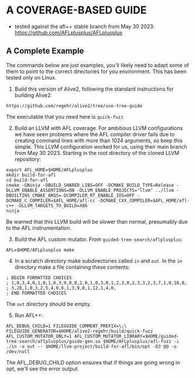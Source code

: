 # A COVERAGE-BASED GUIDE

- tested against the afl++ stable branch from May 30 2023:
  https://github.com/AFLplusplus/AFLplusplus

## A Complete Example

The commands below are just examples, you'll likely need to adapt some
of them to point to the correct directories for you environment. This
has been tested only on Linux.

1. Build this version of Alive2, following the standard instructions
   for building Alive2:

```
https://github.com/regehr/alive2/tree/use-tree-guide
```

The executable that you need here is `quick-fuzz`

2. Build an LLVM with AFL coverage. For ambitious LLVM configurations
   we have seen problems where the AFL compiler driver fails due to
   creating command lines with more than 1024 arguments, so keep this
   simple. This LLVM configuration worked for us, using their main
   branch from May 30 2023. Starting in the root directory of the
   cloned LLVM repository:

```
export AFL_HOME=$HOME/AFLplusplus
mkdir build-for-afl
cd build-for-afl
cmake -GNinja -DBUILD_SHARED_LIBS=OFF -DCMAKE_BUILD_TYPE=Release -DLLVM_ENABLE_ASSERTIONS=ON -DLLVM_ENABLE_PROJECTS="llvm" ../llvm -DBUILTINS_CMAKE_ARGS=-DCOMPILER_RT_ENABLE_IOS=OFF -DCMAKE_C_COMPILER=$AFL_HOME/afl-cc -DCMAKE_CXX_COMPILER=$AFL_HOME/afl-c++ -DLLVM_TARGETS_TO_BUILD=X86
ninja
```

Be warned that this LLVM build will be slower than normal, presumably
due to the AFL instrumentation.

3. Build the AFL custom mutator. From `guided-tree-search/aflplusplus`:

```
AFL=$HOME/AFLplusplus make
```

4. In a scratch directory make subdirectories called `in` and
  `out`. In the `in` directory make a file containing these contents:

```
; BEGIN FORMATTED CHOICES
; 1,0,3,4,0,1,0,1,0,3,0,0,0,2,0,1,0,3,0,1,2,3,0,2,3,3,2,3,7,1,0,10,0,
; 3,28,1,0,3,2,5,4,0,6,1,3,9,0,1,12,1,4,0,
; END FORMATTED CHOICES
```

The `out` directory should be empty.

5. Run AFL++:

```
AFL_DEBUG_CHILD=1 FILEGUIDE_COMMENT_PREFIX=\;\  FILEGUIDE_GENERATOR=$HOME/alive2-regehr/build/quick-fuzz AFL_CUSTOM_MUTATOR_ONLY=1 AFL_CUSTOM_MUTATOR_LIBRARY=$HOME/guided-tree-search/aflplusplus/guide-gen.so $HOME/AFLplusplus/afl-fuzz -i ./in -o out -- $HOME/llvm-project/build-for-afl/bin/opt -O3 @@ -o /dev/null
```

The AFL_DEBUG_CHILD option ensures that if things are going wrong in
opt, we'll see the error output.
